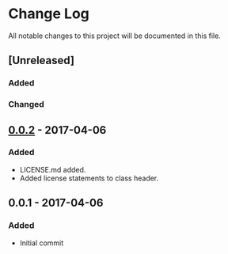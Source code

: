 # Change Log
All notable changes to this project will be documented in this file.

## [Unreleased]
### Added

### Changed

## [0.0.2] - 2017-04-06
### Added
- LICENSE.md added.
- Added license statements to class header.

## 0.0.1 - 2017-04-06
### Added
- Initial commit

[0.0.2]: https://github.com/S1Products/FlexibleLogAnalyzingTool/compare/v0.0.1...v0.0.2
